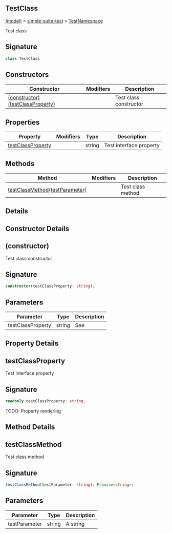 
## TestClass

[(model)](/index) &gt; [simple-suite-test](/simple-suite-test) &gt; [TestNamespace](/simple-suite-test/testnamespace)

Test class

## Signature

```typescript
class TestClass 
```

## Constructors

|  Constructor | Modifiers | Description |
|  --- | --- | --- |
|  [(constructor)(testClassProperty)](/simple-suite-test/testnamespace/testclass#_constructor_-Constructor) |  | Test class constructor |

## Properties

|  Property | Modifiers | Type | Description |
|  --- | --- | --- | --- |
|  [testClassProperty](/simple-suite-test/testnamespace/testclass#testclassproperty-Property) |  | string | Test interface property |

## Methods

|  Method | Modifiers | Description |
|  --- | --- | --- |
|  [testClassMethod(testParameter)](/simple-suite-test/testnamespace/testclass#testclassmethod-Method) |  | Test class method |

## Details

## Constructor Details

## (constructor)

Test class constructor

## Signature

```typescript
constructor(testClassProperty: string);
```

## Parameters

|  Parameter | Type | Description |
|  --- | --- | --- |
|  testClassProperty | string | See  |

## Property Details

## testClassProperty

Test interface property

## Signature

```typescript
readonly testClassProperty: string;
```
TODO: Property rendering

## Method Details

## testClassMethod

Test class method

## Signature

```typescript
testClassMethod(testParameter: string): Promise<string>;
```

## Parameters

|  Parameter | Type | Description |
|  --- | --- | --- |
|  testParameter | string | A string |

